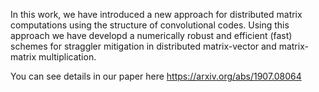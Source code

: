 In this work, we have introduced a new approach for distributed matrix computations using the structure of convolutional codes. Using this approach we have developd a numerically robust and efficient (fast) schemes for straggler mitigation in distributed matrix-vector and matrix-matrix multiplication.

You can see details in our paper here https://arxiv.org/abs/1907.08064
